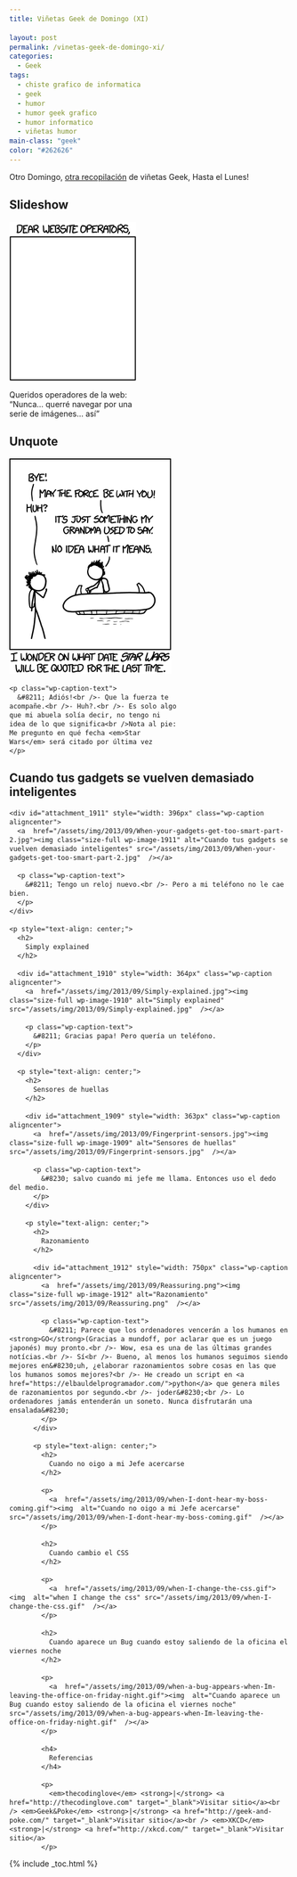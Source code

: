 ```yaml
---
title: Viñetas Geek de Domingo (XI)

layout: post
permalink: /vinetas-geek-de-domingo-xi/
categories:
  - Geek
tags:
  - chiste grafico de informatica
  - geek
  - humor
  - humor geek grafico
  - humor informatico
  - viñetas humor
main-class: "geek"
color: "#262626"
---
```

Otro Domingo, [otra recopilación][1] de viñetas Geek, Hasta el Lunes!

## Slideshow

<div id="attachment_1905" style="width: 238px" class="wp-caption aligncenter">
  <a  href="/assets/img/2013/09/Slideshow.gif"><img class="size-full wp-image-1905" alt="Slideshow" src="/assets/img/2013/09/Slideshow.gif"  /></a>

  <p class="wp-caption-text">
    Queridos operadores de la web:<br />“Nunca&#8230; querré navegar por una serie de imágenes&#8230; así”
  </p>
</div>

<p style="text-align: center;">
  <p>
    <!--ad-->
  </p>

  <h2>
    Unquote
  </h2>

  <div id="attachment_1913" style="width: 301px" class="wp-caption aligncenter">
    <a  href="/assets/img/2013/09/Unquote.png"><img class="size-full wp-image-1913" alt="Unquote" src="/assets/img/2013/09/Unquote.png"  /></a>

    <p class="wp-caption-text">
      &#8211; Adiós!<br />- Que la fuerza te acompañe.<br />- Huh?.<br />- Es solo algo que mi abuela solía decir, no tengo ni idea de lo que significa<br />Nota al pie: Me pregunto en qué fecha <em>Star Wars</em> será citado por última vez
    </p>
  </div>

  <p style="text-align: center;">
    <h2>
      Cuando tus gadgets se vuelven demasiado inteligentes
    </h2>

    <div id="attachment_1911" style="width: 396px" class="wp-caption aligncenter">
      <a  href="/assets/img/2013/09/When-your-gadgets-get-too-smart-part-2.jpg"><img class="size-full wp-image-1911" alt="Cuando tus gadgets se vuelven demasiado inteligentes" src="/assets/img/2013/09/When-your-gadgets-get-too-smart-part-2.jpg"  /></a>

      <p class="wp-caption-text">
        &#8211; Tengo un reloj nuevo.<br />- Pero a mi teléfono no le cae bien.
      </p>
    </div>

    <p style="text-align: center;">
      <h2>
        Simply explained
      </h2>

      <div id="attachment_1910" style="width: 364px" class="wp-caption aligncenter">
        <a  href="/assets/img/2013/09/Simply-explained.jpg"><img class="size-full wp-image-1910" alt="Simply explained" src="/assets/img/2013/09/Simply-explained.jpg"  /></a>

        <p class="wp-caption-text">
          &#8211; Gracias papa! Pero quería un teléfono.
        </p>
      </div>

      <p style="text-align: center;">
        <h2>
          Sensores de huellas
        </h2>

        <div id="attachment_1909" style="width: 363px" class="wp-caption aligncenter">
          <a  href="/assets/img/2013/09/Fingerprint-sensors.jpg"><img class="size-full wp-image-1909" alt="Sensores de huellas" src="/assets/img/2013/09/Fingerprint-sensors.jpg"  /></a>

          <p class="wp-caption-text">
            &#8230; salvo cuando mi jefe me llama. Entonces uso el dedo del medio.
          </p>
        </div>

        <p style="text-align: center;">
          <h2>
            Razonamiento
          </h2>

          <div id="attachment_1912" style="width: 750px" class="wp-caption aligncenter">
            <a  href="/assets/img/2013/09/Reassuring.png"><img class="size-full wp-image-1912" alt="Razonamiento" src="/assets/img/2013/09/Reassuring.png"  /></a>

            <p class="wp-caption-text">
              &#8211; Parece que los ordenadores vencerán a los humanos en <strong>GO</strong>(Gracias a mundoff, por aclarar que es un juego japonés) muy pronto.<br />- Wow, esa es una de las últimas grandes notícias.<br />- Sí<br />- Bueno, al menos los humanos seguimos siendo mejores en&#8230;uh, ¿elaborar razonamientos sobre cosas en las que los humanos somos mejores?<br />- He creado un script en <a href="https://elbauldelprogramador.com/">python</a> que genera miles de razonamientos por segundo.<br />- joder&#8230;<br />- Lo ordenadores jamás entenderán un soneto. Nunca disfrutarán una ensalada&#8230;
            </p>
          </div>

          <p style="text-align: center;">
            <h2>
              Cuando no oigo a mi Jefe acercarse
            </h2>

            <p>
              <a  href="/assets/img/2013/09/when-I-dont-hear-my-boss-coming.gif"><img  alt="Cuando no oigo a mi Jefe acercarse" src="/assets/img/2013/09/when-I-dont-hear-my-boss-coming.gif"  /></a>
            </p>

            <h2>
              Cuando cambio el CSS
            </h2>

            <p>
              <a  href="/assets/img/2013/09/when-I-change-the-css.gif"><img  alt="when I change the css" src="/assets/img/2013/09/when-I-change-the-css.gif"  /></a>
            </p>

            <h2>
              Cuando aparece un Bug cuando estoy saliendo de la oficina el viernes noche
            </h2>

            <p>
              <a  href="/assets/img/2013/09/when-a-bug-appears-when-Im-leaving-the-office-on-friday-night.gif"><img  alt="Cuando aparece un Bug cuando estoy saliendo de la oficina el viernes noche" src="/assets/img/2013/09/when-a-bug-appears-when-Im-leaving-the-office-on-friday-night.gif"  /></a>
            </p>

            <h4>
              Referencias
            </h4>

            <p>
              <em>thecodinglove</em> <strong>|</strong> <a href="http://thecodinglove.com" target="_blank">Visitar sitio</a><br /> <em>Geek&Poke</em> <strong>|</strong> <a href="http://geek-and-poke.com/" target="_blank">Visitar sitio</a><br /> <em>XKCD</em> <strong>|</strong> <a href="http://xkcd.com/" target="_blank">Visitar sitio</a>
            </p>



 [1]: https://elbauldelprogramador.com/ "Viñetas Geek de Domingo"

{% include _toc.html %}
